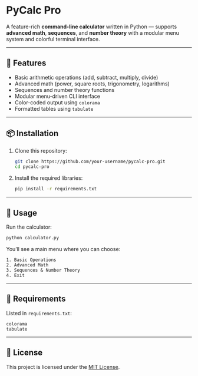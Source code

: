 # PyCalc Pro

A feature-rich **command-line calculator** written in Python — supports **advanced math**, **sequences**, and **number theory** with a modular menu system and colorful terminal interface.

---

## 🚀 Features

* Basic arithmetic operations (add, subtract, multiply, divide)
* Advanced math (power, square roots, trigonometry, logarithms)
* Sequences and number theory functions
* Modular menu-driven CLI interface
* Color-coded output using `colorama`
* Formatted tables using `tabulate`

---

## 📦 Installation

1. Clone this repository:

   ```bash
   git clone https://github.com/your-username/pycalc-pro.git
   cd pycalc-pro
   ```

2. Install the required libraries:

   ```bash
   pip install -r requirements.txt
   ```

---

## 🧮 Usage

Run the calculator:

```bash
python calculator.py
```

You’ll see a main menu where you can choose:

```
1. Basic Operations
2. Advanced Math
3. Sequences & Number Theory
4. Exit
```

---

## 🧰 Requirements

Listed in `requirements.txt`:

```
colorama
tabulate
```

---

## 📜 License

This project is licensed under the [MIT License](LICENSE).
